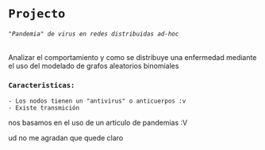 

# `Projecto`

###### `"Pandemia" de virus en redes distribuidas ad-hoc`
Analizar el comportamiento y como se distribuye una enfermedad
mediante el uso del modelado de grafos aleatorios binomiales

### `Caracteristicas:`

    - Los nodos tienen un "antivirus" o anticuerpos :v
    - Existe transmición
    
nos basamos en el uso de un articulo de pandemias :V

ud no me agradan que quede claro